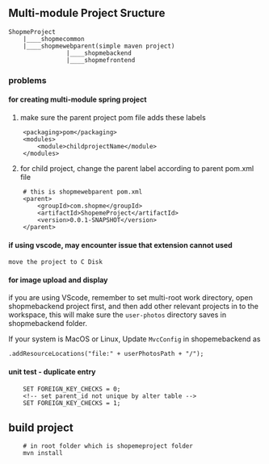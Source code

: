 ## Multi-module Project Sructure
```
ShopmeProject
    |____shopmecommon
    |____shopmewebparent(simple maven project)
                |____shopmebackend
                |____shopmefrontend
```

### problems 

#### for creating multi-module spring project

1. make sure the parent project pom file adds these labels

```
    <packaging>pom</packaging>
    <modules>
        <module>childprojectName</module>
    </modules>
```

2. for child project, change the parent label according to parent pom.xml file
```
    # this is shopmewebparent pom.xml
    <parent>
        <groupId>com.shopme</groupId>
        <artifactId>ShopemeProject</artifactId>   
        <version>0.0.1-SNAPSHOT</version>
    </parent>
```

#### if using vscode, may encounter issue that extension cannot used

    move the project to C Disk

#### for image upload and display

if you are using VScode, remember to set multi-root work directory, open shopmebackend project first, and then add other relevant projects in to the workspace, this will make sure the `user-photos` directory saves in shopmebackend folder.

If your system is MacOS or Linux, Update `MvcConfig` in shopemebackend as
```
.addResourceLocations("file:" + userPhotosPath + "/");
```

#### unit test - duplicate entry
```
    SET FOREIGN_KEY_CHECKS = 0;
    <!-- set parent_id not unique by alter table -->
    SET FOREIGN_KEY_CHECKS = 1;
```

## build project
```
    # in root folder which is shopemeproject folder
    mvn install
```